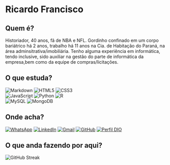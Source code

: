 # Ricardo Francisco

## Quem é?

Historiador, 40 anos, fã de NBA e NFL. Gordinho confinado em um corpo bariátrico há 2 anos, trabalho há 11 anos na Cia. de Habitação do Paraná, na área adminsitrativa/imobiliária. Tenho alguma experiência em informática, tendo inclusive, sido auxiliar na gestão do parte de informática da empresa,bem como da equipe de compras/licitações.

## O que estuda?

![Markdown](https://img.shields.io/badge/Markdown-000?style=for-the-badge&logo=markdown) ![HTML5](https://img.shields.io/badge/HTML5-000?style=for-the-badge&logo=html5) ![CSS3](https://img.shields.io/badge/CSS3-000?style=for-the-badge&logo=css3&logoColor=264CE4)  
![JavaScript](https://img.shields.io/badge/JavaScript-000?style=for-the-badge&logo=javascript) ![Python](https://img.shields.io/badge/Python-000?style=for-the-badge&logo=python) ![R](https://img.shields.io/badge/R-000000?style=for-the-badge&logo=r&logoColor=00FFFF)   
![MySQL](https://img.shields.io/badge/MySQL-000000?style=for-the-badge&logo=mysql&logoColor=4479A1) ![MongoDB](https://img.shields.io/badge/MongoDB-000000?style=for-the-badge&logo=mongodb&logoColor=47A248)

## Onde acha?

[![WhatsApp](https://img.shields.io/badge/WhatsApp-25D366?style=for-the-badge&logo=whatsapp&logoColor=white)](https://wa.me/5543935059077) [![LinkedIn](https://img.shields.io/badge/LinkedIn-0A66C2?style=for-the-badge&logo=linkedin&logoColor=white)](http://www.linkedin.com/in/ricardo-jeferson-da-silva-francisco-22358011b) [![Gmail](https://img.shields.io/badge/Gmail-D14836?style=for-the-badge&logo=gmail&logoColor=white)](mailto:olhodelugarnenhum@gmail.com) [![GitHub](https://img.shields.io/badge/GitHub-000?style=for-the-badge&logo=github&logoColor=fff)](https://github.com/totorourbem/) [![Perfil DIO](https://img.shields.io/badge/-Meu%20Perfil%20na%20DIO-30A3DC?style=for-the-badge)](https://web.dio.me/users/olhodelugarnenhum)

## O que anda fazendo por aqui?

![GitHub Streak](https://streak-stats.demolab.com/?user=totorourbem&theme=nightowl)
